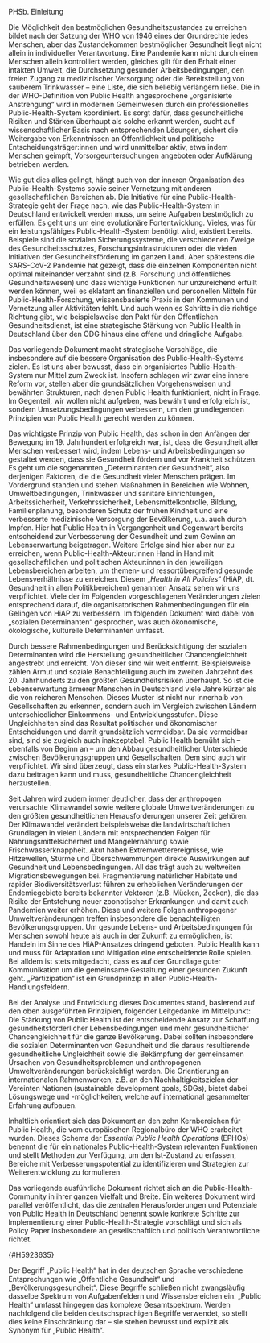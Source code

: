 PHSb. Einleitung

Die Möglichkeit den bestmöglichen Gesundheitszustandes zu erreichen
bildet nach der Satzung der WHO von 1946 eines der Grundrechte jedes
Menschen, aber das Zustandekommen bestmöglicher Gesundheit liegt nicht
allein in individueller Verantwortung. Eine Pandemie kann nicht durch
einen Menschen allein kontrolliert werden, gleiches gilt für den Erhalt
einer intakten Umwelt, die Durchsetzung gesunder Arbeitsbedingungen, den
freien Zugang zu medizinischer Versorgung oder die Bereitstellung von
sauberem Trinkwasser – eine Liste, die sich beliebig verlängern ließe.
Die in der WHO-Definition von Public Health[](#fn1) angesprochene
„organisierte Anstrengung“ wird in modernen Gemeinwesen durch ein
professionelles Public-Health-System koordiniert. Es sorgt dafür, dass
gesundheitliche Risiken und Stärken überhaupt als solche erkannt werden,
sucht auf wissenschaftlicher Basis nach entsprechenden Lösungen, sichert
die Weitergabe von Erkenntnissen an Öffentlichkeit und politische
Entscheidungsträger:innen und wird unmittelbar aktiv, etwa indem
Menschen geimpft, Vorsorgeuntersuchungen angeboten oder Aufklärung
betrieben werden.

Wie gut dies alles gelingt, hängt auch von der inneren Organisation des
Public-Health-Systems sowie seiner Vernetzung mit anderen
gesellschaftlichen Bereichen ab. Die Initiative für eine
Public-Health-Strategie geht der Frage nach, wie das
Public-Health-System in Deutschland entwickelt werden muss, um seine
Aufgaben bestmöglich zu erfüllen. Es geht uns um eine evolutionäre
Fortentwicklung. Vieles, was für ein leistungsfähiges
Public-Health-System benötigt wird, existiert bereits. Beispiele sind
die sozialen Sicherungssysteme, die verschiedenen Zweige des
Gesundheitsschutzes, Forschungsinfrastrukturen oder die vielen
Initiativen der Gesundheitsförderung im ganzen Land. Aber spätestens die
SARS-CoV-2 Pandemie hat gezeigt, dass die einzelnen Komponenten nicht
optimal miteinander verzahnt sind (z.B. Forschung und öffentliches
Gesundheitswesen) und dass wichtige Funktionen nur unzureichend erfüllt
werden können, weil es eklatant an finanziellen und personellen Mitteln
für Public-Health-Forschung, wissensbasierte Praxis in den Kommunen und
Vernetzung aller Aktivitäten fehlt. Und auch wenn es Schritte in die
richtige Richtung gibt, wie beispielsweise den Pakt für den Öffentlichen
Gesundheitsdienst, ist eine strategische Stärkung von Public Health in
Deutschland über den ÖDG hinaus eine offene und dringliche Aufgabe.

Das vorliegende Dokument macht strategische Vorschläge, die insbesondere
auf die bessere Organisation des Public-Health-Systems zielen. Es ist
uns aber bewusst, dass ein organisiertes Public-Health-System nur Mittel
zum Zweck ist. Insofern schlagen wir zwar eine innere Reform vor,
stellen aber die grundsätzlichen Vorgehensweisen und bewährten
Strukturen, nach denen Public Health funktioniert, nicht in Frage. Im
Gegenteil, wir wollen nicht aufgeben, was bewährt und erfolgreich ist,
sondern Umsetzungsbedingungen verbessern, um den grundlegenden
Prinzipien von Public Health gerecht werden zu können.

Das wichtigste Prinzip von Public Health, das schon in den Anfängen der
Bewegung im 19. Jahrhundert erfolgreich war, ist, dass die Gesundheit
aller Menschen verbessert wird, indem Lebens- und Arbeitsbedingungen so
gestaltet werden, dass sie Gesundheit fördern und vor Krankheit
schützen. Es geht um die sogenannten „Determinanten der Gesundheit“,
also derjenigen Faktoren, die die Gesundheit vieler Menschen prägen. Im
Vordergrund standen und stehen Maßnahmen in Bereichen wie Wohnen,
Umweltbedingungen, Trinkwasser und sanitäre Einrichtungen,
Arbeitssicherheit, Verkehrssicherheit, Lebensmittelkontrolle, Bildung,
Familienplanung, besonderen Schutz der frühen Kindheit und eine
verbesserte medizinische Versorgung der Bevölkerung, u.a. auch durch
Impfen. Hier hat Public Health in Vergangenheit und Gegenwart bereits
entscheidend zur Verbesserung der Gesundheit und zum Gewinn an
Lebenserwartung beigetragen. Weitere Erfolge sind hier aber nur zu
erreichen, wenn Public-Health-Akteur:innen Hand in Hand mit
gesellschaftlichen und politischen Akteur:innen in den jeweiligen
Lebensbereichen arbeiten, um themen- und ressortübergreifend gesunde
Lebensverhältnisse zu erreichen. Diesem „*Health in All Policies*“
(HiAP, dt. Gesundheit in allen Politikbereichen) genannten Ansatz sehen
wir uns verpflichtet. Viele der im Folgenden vorgeschlagenen
Veränderungen zielen entsprechend darauf, die organisatorischen
Rahmenbedingungen für ein Gelingen von HiAP zu verbessern. Im folgenden
Dokument wird dabei von „sozialen Determinanten“ gesprochen, was auch
ökonomische, ökologische, kulturelle Determinanten umfasst.

Durch bessere Rahmenbedingungen und Berücksichtigung der sozialen
Determinanten wird die Herstellung gesundheitlicher Chancengleichheit
angestrebt und erreicht. Von dieser sind wir weit entfernt.
Beispielsweise zählen Armut und soziale Benachteiligung auch im zweiten
Jahrzehnt des 20. Jahrhunderts zu den größten Gesundheitsrisiken
überhaupt. So ist die Lebenserwartung ärmerer Menschen in Deutschland
viele Jahre kürzer als die von reicheren Menschen. Dieses Muster ist
nicht nur innerhalb von Gesellschaften zu erkennen, sondern auch im
Vergleich zwischen Ländern unterschiedlicher Einkommens- und
Entwicklungsstufen. Diese Ungleichheiten sind das Resultat politischer
und ökonomischer Entscheidungen und damit grundsätzlich vermeidbar. Da
sie vermeidbar sind, sind sie zugleich auch inakzeptabel. Public Health
bemüht sich – ebenfalls von Beginn an – um den Abbau gesundheitlicher
Unterschiede zwischen Bevölkerungsgruppen und Gesellschaften. Dem sind
auch wir verpflichtet. Wir sind überzeugt, dass ein starkes
Public-Health-System dazu beitragen kann und muss, gesundheitliche
Chancengleichheit herzustellen.

Seit Jahren wird zudem immer deutlicher, dass der anthropogen
verursachte Klimawandel sowie weitere globale Umweltveränderungen zu den
größten gesundheitlichen Herausforderungen unserer Zeit gehören. Der
Klimawandel verändert beispielsweise die landwirtschaftlichen Grundlagen
in vielen Ländern mit entsprechenden Folgen für Nahrungsmittelsicherheit
und Mangelernährung sowie Frischwasserknappheit. Akut haben
Extremwetterereignisse, wie Hitzewellen, Stürme und Überschwemmungen
direkte Auswirkungen auf Gesundheit und Lebensbedingungen. All das trägt
auch zu weltweiten Migrationsbewegungen bei. Fragmentierung natürlicher
Habitate und rapider Biodiversitätsverlust führen zu erheblichen
Veränderungen der Endemiegebiete bereits bekannter Vektoren (z.B.
Mücken, Zecken), die das Risiko der Entstehung neuer zoonotischer
Erkrankungen und damit auch Pandemien weiter erhöhen. Diese und weitere
Folgen anthropogener Umweltveränderungen treffen insbesondere die
benachteiligten Bevölkerungsgruppen. Um gesunde Lebens- und
Arbeitsbedingungen für Menschen sowohl heute als auch in der Zukunft zu
ermöglichen, ist Handeln im Sinne des HiAP-Ansatzes dringend geboten.
Public Health kann und muss für Adaptation und Mitigation eine
entscheidende Rolle spielen. Bei alldem ist stets mitgedacht, dass es
auf der Grundlage guter Kommunikation um die gemeinsame Gestaltung einer
gesunden Zukunft geht. „Partizipation“ ist ein Grundprinzip in allen
Public-Health-Handlungsfeldern.

Bei der Analyse und Entwicklung dieses Dokumentes stand, basierend auf
den oben ausgeführten Prinzipien, folgender Leitgedanke im Mittelpunkt:
Die Stärkung von Public Health ist der entscheidende Ansatz zur
Schaffung gesundheitsförderlicher Lebensbedingungen und mehr
gesundheitlicher Chancengleichheit für die ganze Bevölkerung. Dabei
sollten insbesondere die sozialen Determinanten von Gesundheit und die
daraus resultierende gesundheitliche Ungleichheit sowie die Bekämpfung
der gemeinsamen Ursachen von Gesundheitsproblemen und anthropogenen
Umweltveränderungen berücksichtigt werden. Die Orientierung an
internationalen Rahmenwerken, z.B. an den Nachhaltigkeitszielen der
Vereinten Nationen (sustainable development goals, SDGs), bietet dabei
Lösungswege und -möglichkeiten, welche auf international gesammelter
Erfahrung aufbauen.

Inhaltlich orientiert sich das Dokument an den zehn Kernbereichen für
Public Health, die vom europäischen Regionalbüro der WHO erarbeitet
wurden. Dieses Schema der *Essential Public Health Operations* (EPHOs)
benennt die für ein nationales Public-Health-System relevanten
Funktionen und stellt Methoden zur Verfügung, um den Ist-Zustand zu
erfassen, Bereiche mit Verbesserungspotential zu identifizieren und
Strategien zur Weiterentwicklung zu formulieren.

Das vorliegende ausführliche Dokument richtet sich an die
Public-Health-Community in ihrer ganzen Vielfalt und Breite. Ein
weiteres Dokument wird parallel veröffentlicht, das die zentralen
Herausforderungen und Potenziale von Public Health in Deutschland
benennt sowie konkrete Schritte zur Implementierung einer
Public-Health-Strategie vorschlägt und sich als Policy Paper
insbesondere an gesellschaftlich und politisch Verantwortliche richtet.

 {#H5923635}

Der Begriff „Public Health“ hat in der deutschen Sprache verschiedene
Entsprechungen wie „Öffentliche Gesundheit“ und
„Bevölkerungsgesundheit“. Diese Begriffe schließen nicht zwangsläufig
dasselbe Spektrum von Aufgabenfeldern und Wissensbereichen ein. „Public
Health“ umfasst hingegen das komplexe Gesamtspektrum. Werden nachfolgend
die beiden deutschsprachigen Begriffe verwendet, so stellt dies keine
Einschränkung dar – sie stehen bewusst und explizit als Synonym für
„Public Health“.
